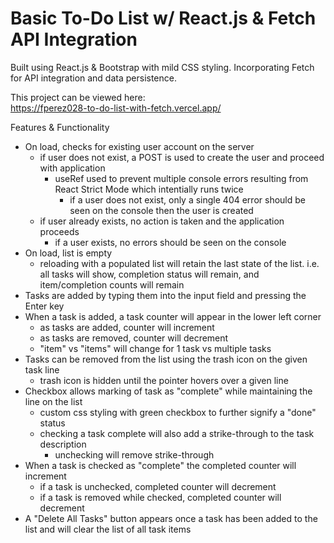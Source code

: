 # Basic To-Do List w/ React.js & Fetch API Integration

Built using React.js & Bootstrap with mild CSS styling. Incorporating Fetch for API integration and data persistence.

This project can be viewed here:<br>
https://fperez028-to-do-list-with-fetch.vercel.app/

Features & Functionality<br>
- On load, checks for existing user account on the server
    - if user does not exist, a POST is used to create the user and proceed with application
        - useRef used to prevent multiple console errors resulting from React Strict Mode which intentially runs twice
            - if a user does not exist, only a single 404 error should be seen on the console then the user is created
    - if user already exists, no action is taken and the application proceeds
        - if a user exists, no errors should be seen on the console
- On load, list is empty
    - reloading with a populated list will retain the last state of the list. i.e. all tasks will show, completion status will remain, and item/completion counts will remain
- Tasks are added by typing them into the input field and pressing the Enter key
- When a task is added, a task counter will appear in the lower left corner
    - as tasks are added, counter will increment
    - as tasks are removed, counter will decrement
    - "item" vs "items" will change for 1 task vs multiple tasks
- Tasks can be removed from the list using the trash icon on the given task line
    - trash icon is hidden until the pointer hovers over a given line
- Checkbox allows marking of task as "complete" while maintaining the line on the list
    - custom css styling with green checkbox to further signify a "done" status
    - checking a task complete will also add a strike-through to the task description
        - unchecking will remove strike-through
- When a task is checked as "complete" the completed counter will increment
    - if a task is unchecked, completed counter will decrement
    - if a task is removed while checked, completed counter will decrement
- A "Delete All Tasks" button appears once a task has been added to the list and will clear the list of all task items